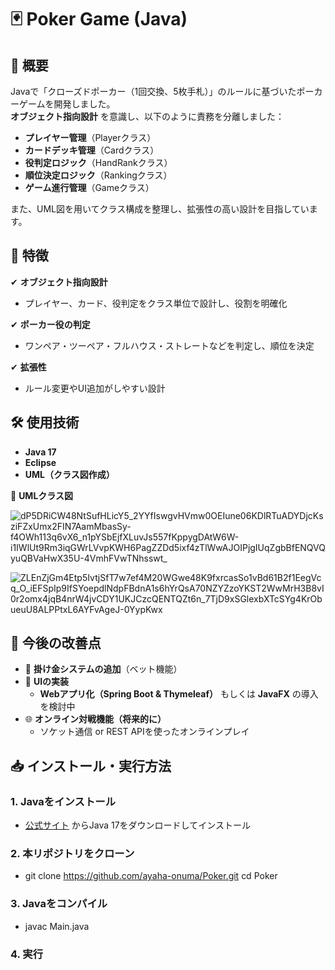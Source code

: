 # 🃏 Poker Game (Java)

## 📌 概要
Javaで「クローズドポーカー（1回交換、5枚手札）」のルールに基づいたポーカーゲームを開発しました。  
**オブジェクト指向設計** を意識し、以下のように責務を分離しました：
- **プレイヤー管理**（Playerクラス）
- **カードデッキ管理**（Cardクラス）
- **役判定ロジック**（HandRankクラス）
- **順位決定ロジック**（Rankingクラス）
- **ゲーム進行管理**（Gameクラス）

また、UML図を用いてクラス構成を整理し、拡張性の高い設計を目指しています。


## 🎯 特徴  
✔ **オブジェクト指向設計**  
   - プレイヤー、カード、役判定をクラス単位で設計し、役割を明確化  
     
✔ **ポーカー役の判定**  
   - ワンペア・ツーペア・フルハウス・ストレートなどを判定し、順位を決定  
     
✔ **拡張性**  
   - ルール変更やUI追加がしやすい設計  



## 🛠 使用技術
- **Java 17**
- **Eclipse**
- **UML（クラス図作成）**

📌 **UMLクラス図**

![dP5DRiCW48NtSufHLicY5_2YYfIswgvHVmw0OEIune06KDlRTuADYDjcKsziFZxUmx2FIN7AamMbasSy-f4OWh113q6vX6_n1pYSbEjfXLuvJs557fKppygDAtW6W-i1IWlUt9Rm3iqGWrLVvpKWH6PagZZDd5ixf4zTlWwAJOIPjgIUqZgbBfENQVQyuQBVaHwX35U-4VmhFVwTNhsswt_](https://github.com/user-attachments/assets/51fd662a-ab74-47ad-be51-ad364ee2c012)


![ZLEnZjGm4Etp5IvtjSfT7w7ef4M20WGwe48K9fxrcasSo1vBd61B2f1EegVcq_O_iEFSpIp9IfSYoepdlNdpFBdnA1s6hYrQsA70NZYZzoYKST2WwMrH3B8vI0r2omx4jqB4nrW4jvCDY1UKJCzcQENTQZt6n_7TjD9xSGlexbXTcSYg4KrObueuU8ALPPtxL6AYFvAgeJ-0YypKwx](https://github.com/user-attachments/assets/cb16c5f1-7643-4ea1-82e9-ca1bac7eb472)



## 🚀 今後の改善点
- 🏦 **掛け金システムの追加**（ベット機能）
- 🎨 **UIの実装**
  - **Webアプリ化（Spring Boot & Thymeleaf）** もしくは **JavaFX** の導入を検討中   
- 🌐 **オンライン対戦機能（将来的に）**
  - ソケット通信 or REST APIを使ったオンラインプレイ  



## 📥 インストール・実行方法
### 1. Javaをインストール
- [公式サイト](https://www.oracle.com/java/technologies/javase-downloads.html) からJava 17をダウンロードしてインストール

### 2. 本リポジトリをクローン

- git clone https://github.com/ayaha-onuma/Poker.git cd Poker


### 3. Javaをコンパイル

- javac Main.java


### 4. 実行
